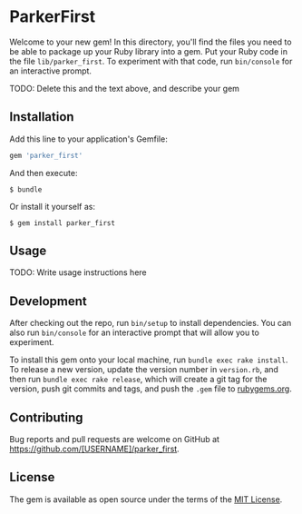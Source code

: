 # ParkerFirst

Welcome to your new gem! In this directory, you'll find the files you need to be able to package up your Ruby library into a gem. Put your Ruby code in the file `lib/parker_first`. To experiment with that code, run `bin/console` for an interactive prompt.

TODO: Delete this and the text above, and describe your gem

## Installation

Add this line to your application's Gemfile:

```ruby
gem 'parker_first'
```

And then execute:

    $ bundle

Or install it yourself as:

    $ gem install parker_first

## Usage

TODO: Write usage instructions here

## Development

After checking out the repo, run `bin/setup` to install dependencies. You can also run `bin/console` for an interactive prompt that will allow you to experiment.

To install this gem onto your local machine, run `bundle exec rake install`. To release a new version, update the version number in `version.rb`, and then run `bundle exec rake release`, which will create a git tag for the version, push git commits and tags, and push the `.gem` file to [rubygems.org](https://rubygems.org).

## Contributing

Bug reports and pull requests are welcome on GitHub at https://github.com/[USERNAME]/parker_first.


## License

The gem is available as open source under the terms of the [MIT License](http://opensource.org/licenses/MIT).

